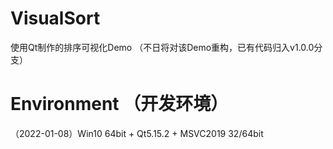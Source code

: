 # VisualSort
使用Qt制作的排序可视化Demo
（不日将对该Demo重构，已有代码归入v1.0.0分支）

# Environment （开发环境）
（2022-01-08）Win10 64bit + Qt5.15.2 + MSVC2019 32/64bit